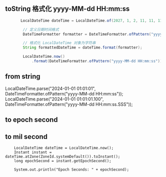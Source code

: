 

## toString 格式化 yyyy-MM-dd HH:mm:ss

```java
       LocalDateTime dateTime = LocalDateTime.of(2027, 1, 2, 11, 11, 11);

        // 定义日期时间格式
        DateTimeFormatter formatter = DateTimeFormatter.ofPattern("yyyy-MM-dd HH:mm:ss");

        // 格式化 LocalDateTime 对象为字符串
        String formattedDateTime = dateTime.format(formatter);

        LocalDateTime.now()
            .format(DateTimeFormatter.ofPattern("yyyy-MM-dd HH:mm:ss"));

```

## from string

LocalDateTime.parse("2024-01-01 01:01:01", DateTimeFormatter.ofPattern("yyyy-MM-dd HH:mm:ss"));
LocalDateTime.parse("2024-01-01 01:01:01.100", DateTimeFormatter.ofPattern("yyyy-MM-dd HH:mm:ss.SSS"));

## to epoch second

## to mil second

        LocalDateTime dateTime = LocalDateTime.now();
        Instant instant = dateTime.atZone(ZoneId.systemDefault()).toInstant();
        long epochSecond = instant.getEpochSecond();
 
        System.out.println("Epoch Seconds: " + epochSecond);
